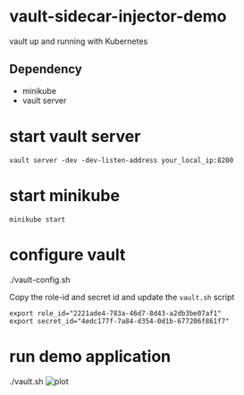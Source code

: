 # vault-sidecar-injector-demo
vault up and running with Kubernetes 

## Dependency
- minikube
- vault server

# start vault server

```shell
vault server -dev -dev-listen-address your_local_ip:8200
```

# start minikube
```
minikube start
```


# configure vault
./vault-config.sh

Copy the role-id and secret id and update the `vault.sh` script
```
export role_id="2221ade4-783a-46d7-8d43-a2db3be07af1"
export secret_id="4edc177f-7a84-d354-0d1b-677206f861f7"
```

# run demo application

./vault.sh
![plot](../images/pod-running-with-vault.png)